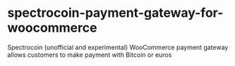 # spectrocoin-payment-gateway-for-woocommerce
Spectrocoin (unofficial and experimental) WooCommerce payment gateway allows customers to make payment with Bitcoin or euros
